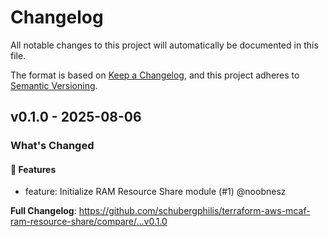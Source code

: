 # Changelog

All notable changes to this project will automatically be documented in this file.

The format is based on [Keep a Changelog](https://keepachangelog.com/en/1.0.0/),
and this project adheres to [Semantic Versioning](https://semver.org/spec/v2.0.0.html).

## v0.1.0 - 2025-08-06

### What's Changed

#### 🚀 Features

* feature: Initialize RAM Resource Share module (#1) @noobnesz

**Full Changelog**: https://github.com/schubergphilis/terraform-aws-mcaf-ram-resource-share/compare/...v0.1.0
